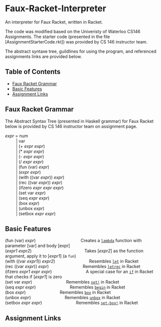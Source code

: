 # Faux-Racket-Interpreter

An interpreter for Faux Racket, written in Racket.

The code was modified based on the Univeristy of Waterloo CS146 Assignments. The starter code (presented in the file [AssignmentStarterCode.rkt]) was provided by CS 146 instructor team.

The abstract syntaxe tree, guildlines for using the program, and referenced assignments links are provided below.


## Table of Contents
- [Faux Racket Grammar](#faux-racket-grammar)
- [Basic Features](#basic-features)
- [Assignment Links](#assignment-links)

## Faux Racket Grammar
The Abstract Syntax Tree (presented in Haskell grammar) for Faux Racket below is provided by CS 146 instructor team on assignment page. <br>


_expr_ =  num  <br>
&emsp; &emsp; |  var  <br>
&emsp; &emsp; |  (+ _expr_ _expr_) <br>
&emsp; &emsp; |  (* _expr_ _expr_) <br>
&emsp; &emsp; |  (- _expr_ _expr_) <br>
&emsp; &emsp; |  (/ _expr_ _expr_) <br>
&emsp; &emsp; |  (fun (var) _expr_) <br>
&emsp; &emsp; |  (_expr_ _expr_) <br>
&emsp; &emsp; |  (with ((var _expr_)) _expr_) <br>
&emsp; &emsp; |  (rec ((var _expr_)) _expr_) <br>
&emsp; &emsp; |  (ifzero _expr_ _expr_ _expr_) <br>
&emsp; &emsp; |  (set var _expr_) <br>
&emsp; &emsp; |  (seq _expr_ _expr_) <br>
&emsp; &emsp; |  (box _expr_) <br>
&emsp; &emsp; |  (unbox _expr_) <br>
&emsp; &emsp; |  (setbox _expr_ _expr_) <br>



## Basic Features

(fun (var) _expr_) &emsp; &emsp; &emsp; &emsp; &emsp; &emsp; &emsp; &emsp; Creates a [```lambda```][1] function with parameter [var] and body [expr] <br>
(_expr1_ _expr2_) &emsp; &emsp; &emsp; &emsp; &emsp; &emsp; &emsp; &emsp; &emsp;  &nbsp; Takes [_expr2_] as the function argument, apply it to [_expr1_] (a ```fun```) <br>
(with ((var _expr1_)) _expr2_) &emsp; &emsp; &emsp; &emsp; &emsp; &emsp; Resembles [```let```][2] in Racket <br>
(rec ((var _expr_)) _expr_) &emsp; &emsp; &emsp; &emsp; &emsp; &emsp; Remembles [```letrec```][3] in Racket <br>
(ifzero _expr1_ _expr_ _expr_) &emsp; &emsp; &emsp; &emsp; &emsp; &emsp; A special case for an [```if```][4] in Racket that checks if [_expr1_] is zero <br>
(set var _expr_) &emsp; &emsp; &emsp; &emsp; &emsp; &emsp;  Remembles [```set!```][5] in Racket <br>
(seq _expr_ _expr_) &emsp; &emsp; &emsp; &emsp; &emsp; &emsp;  Remembles [```begin```][6] in Racket <br>
(box _expr_) &emsp; &emsp; &emsp; &emsp; &emsp; &emsp;  Remembles [```box```][7] in Racket <br>
(unbox _expr_) &emsp; &emsp; &emsp; &emsp; &emsp; &emsp;  Remembles [```unbox```][8] in Racket <br>
(setbox _expr_ _expr_) &emsp; &emsp; &emsp; &emsp; &emsp; &emsp;  Remembles [```set-box!```][9] in Racket  <br>

[1]: https://docs.racket-lang.org/reference/lambda.html#%28form._%28%28lib._racket%2Fprivate%2Fbase..rkt%29._lambda%29%29
[2]: https://docs.racket-lang.org/reference/let.html#%28form._%28%28lib._racket%2Fprivate%2Fletstx-scheme..rkt%29._let%29%29
[3]: https://docs.racket-lang.org/reference/let.html#%28form._%28%28lib._racket%2Fprivate%2Fletstx-scheme..rkt%29._letrec%29%29
[4]: https://docs.racket-lang.org/reference/if.html#%28form._%28%28quote._~23~25kernel%29._if%29%29
[5]: https://docs.racket-lang.org/reference/set_.html#%28form._%28%28quote._~23~25kernel%29._set%21%29%29
[6]: https://docs.racket-lang.org/reference/begin.html#%28form._%28%28quote._~23~25kernel%29._begin%29%29
[7]: https://docs.racket-lang.org/reference/boxes.html#%28def._%28%28quote._~23~25kernel%29._box%29%29
[8]: https://docs.racket-lang.org/reference/boxes.html#%28def._%28%28quote._~23~25kernel%29._unbox%29%29
[9]: https://docs.racket-lang.org/reference/boxes.html#%28def._%28%28quote._~23~25kernel%29._set-box%21%29%29



## Assignment Links
